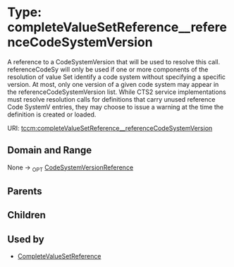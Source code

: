 
# Type: completeValueSetReference__referenceCodeSystemVersion


A reference to a CodeSystemVersion that will be used to resolve this call. referenceCodeSy will only be used
if one or more components of the resolution of value Set identify a code system without specifying a specific
version. At most, only one version of a given code system may appear in the referenceCodeSystemVersion list.
While CTS2 service implementations must resolve resolution calls for definitions that carry unused reference
Code SystemV entries, they may choose to issue a warning at the time the definition is created or loaded.

URI: [tccm:completeValueSetReference__referenceCodeSystemVersion](https://hotecosystem.org/tccm/completeValueSetReference__referenceCodeSystemVersion)


## Domain and Range

None ->  <sub>OPT</sub> [CodeSystemVersionReference](CodeSystemVersionReference.md)

## Parents


## Children


## Used by

 * [CompleteValueSetReference](CompleteValueSetReference.md)
